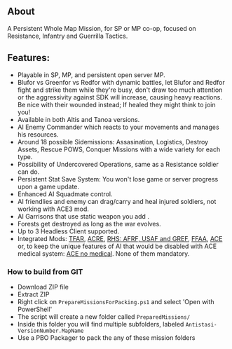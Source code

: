 ## About
A Persistent Whole Map Mission, for SP or MP co-op, focused on Resistance, Infantry and Guerrilla Tactics.

## Features:

- Playable in SP, MP, and persistent open server MP.
- Blufor vs Greenfor vs Redfor with dynamic battles, let Blufor and Redfor fight and strike them while they're busy, don't draw too much attention or the aggressivity against SDK will increase, causing heavy reactions. Be nice with their wounded instead; If healed they might think to join you!
- Available in both Altis and Tanoa versions.
- AI Enemy Commander which reacts to your movements and manages his resources.
- Around 18 possible Sidemissions: Assasination, Logistics, Destroy Assets, Rescue POWS, Conquer Missions with a wide variety for each type.
- Possibility of Undercovered Operations, same as a Resistance soldier can do.
- Persistent Stat Save System: You won't lose game or server progress upon a game update.
- Enhanced AI Squadmate control.
- AI friendlies and enemy can drag/carry and heal injured soldiers, not working with ACE3 mod.
- AI Garrisons that use static weapon you add .
- Forests get destroyed as long as the war evolves.
- Up to 3 Headless Client supported.
- Integrated Mods: [TFAR](https://steamcommunity.com/sharedfiles/filedetails/?id=620019431), [ACRE](https://steamcommunity.com/sharedfiles/filedetails/?id=751965892&searchtext=acre), [RHS: AFRF, USAF and GREF](https://steamcommunity.com/workshop/filedetails/?id=843770737), [FFAA](https://steamcommunity.com/sharedfiles/filedetails/?id=820994401&searchtext=FFAA), [ACE](https://steamcommunity.com/sharedfiles/filedetails/?id=463939057) or, to keep the unique features of AI that would be disabled with ACE medical system: [ACE no medical](https://steamcommunity.com/sharedfiles/filedetails/?id=1316471790). None of them mandatory.

### How to build from GIT  
- Download ZIP file
- Extract ZIP
- Right click on `PrepareMissionsForPacking.ps1` and select 'Open with PowerShell'
- The script will create a new folder called `PreparedMissions/`
- Inside this folder you will find multiple subfolders, labeled `Antistasi-VersionNumber.MapName`
- Use a PBO Packager to pack the any of these mission folders

